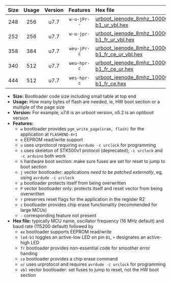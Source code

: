 |Size|Usage|Version|Features|Hex file|
|:-:|:-:|:-:|:-:|:--|
|248|256|u7.7|`w-u-jPr--`|[urboot_jeenode_8mhz_1000000bps_led-b1_ur_vbl.hex](https://raw.githubusercontent.com/stefanrueger/urboot.hex/main/boards/jeenode/fcpu_8mhz/1000000_bps/urboot_jeenode_8mhz_1000000bps_led-b1_ur_vbl.hex)|
|252|256|u7.7|`w-u-jpr--`|[urboot_jeenode_8mhz_1000000bps_led-b1_fr_ur_vbl.hex](https://raw.githubusercontent.com/stefanrueger/urboot.hex/main/boards/jeenode/fcpu_8mhz/1000000_bps/urboot_jeenode_8mhz_1000000bps_led-b1_fr_ur_vbl.hex)|
|358|384|u7.7|`weu-jPr-c`|[urboot_jeenode_8mhz_1000000bps_ee_led-b1_fr_ce_ur_vbl.hex](https://raw.githubusercontent.com/stefanrueger/urboot.hex/main/boards/jeenode/fcpu_8mhz/1000000_bps/urboot_jeenode_8mhz_1000000bps_ee_led-b1_fr_ce_ur_vbl.hex)|
|340|512|u7.7|`weu-hpr-c`|[urboot_jeenode_8mhz_1000000bps_ee_led-b1_fr_ce_ur.hex](https://raw.githubusercontent.com/stefanrueger/urboot.hex/main/boards/jeenode/fcpu_8mhz/1000000_bps/urboot_jeenode_8mhz_1000000bps_ee_led-b1_fr_ce_ur.hex)|
|444|512|u7.7|`wes-hpr-c`|[urboot_jeenode_8mhz_1000000bps_ee_led-b1_fr_ce.hex](https://raw.githubusercontent.com/stefanrueger/urboot.hex/main/boards/jeenode/fcpu_8mhz/1000000_bps/urboot_jeenode_8mhz_1000000bps_ee_led-b1_fr_ce.hex)|

- **Size:** Bootloader code size including small table at top end
- **Usage:** How many bytes of flash are needed, ie, HW boot section or a multiple of the page size
- **Version:** For example, u7.6 is an urboot version, o5.2 is an optiboot version
- **Features:**
  + `w` bootloader provides `pgm_write_page(sram, flash)` for the application at `FLASHEND-4+1`
  + `e` EEPROM read/write support
  + `u` uses urprotocol requiring `avrdude -c urclock` for programming
  + `s` uses skeleton of STK500v1 protocol (deprecated); `-c urclock` and `-c arduino` both work
  + `h` hardware boot section: make sure fuses are set for reset to jump to boot section
  + `j` vector bootloader: applications *need to be patched externally*, eg, using `avrdude -c urclock`
  + `p` bootloader protects itself from being overwritten
  + `P` vector bootloader only: protects itself and reset vector from being overwritten
  + `r` preserves reset flags for the application in the register R2
  + `c` bootloader provides chip erase functionality (recommended for large MCUs)
  + `-` corresponding feature not present
- **Hex file:** typically MCU name, oscillator frequency (16 MHz default) and baud rate (115200 default) followed by
  + `ee` bootloader supports EEPROM read/write
  + `led-b1` toggles an active-low LED on pin `B1`, `+` designates an active-high LED
  + `fr` bootloader provides non-essential code for smoother error handing
  + `ce` bootloader provides a chip erase command
  + `ur` uses urprotocol and requires `avrdude -c urclock` for programming
  + `vbl` vector bootloader: set fuses to jump to reset, not the HW boot section
